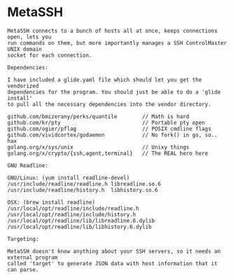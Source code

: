 # MetaSSH

    MetaSSH connects to a bunch of hosts all at once, keeps connections open, lets you
    run commands on them, but more importantly manages a SSH ControlMaster UNIX domain
    socket for each connection.

    Dependencies:

    I have included a glide.yaml file which should let you get the vendorized
    dependencies for the program. You should just be able to do a 'glide install'
    to pull all the necessary dependencies into the vendor directory.

    github.com/bmizerany/perks/quantile        // Math is hard
    github.com/kr/pty                          // Portable pty open
    github.com/ogier/pflag                     // POSIX cmdline flags
    github.com/vividcortex/godaemon            // No fork() in go, so.. hax
    golang.org/x/sys/unix                      // Unixy things    
    golang.org/x/crypto/{ssh,agent,terminal}   // The REAL hero here

    GNU Readline:

    GNU/Linux: (yum install readline-devel)
    /usr/include/readline/readline.h libreadline.so.6
    /usr/include/readline/history.h  libhistory.so.6

    OSX: (brew install readline)
    /usr/local/opt/readline/include/readline.h
    /usr/local/opt/readline/include/history.h
    /usr/local/opt/readline/lib/libreadline.6.dylib
    /usr/local/opt/readline/lib/libhistory.6.dylib

    Targeting:

    MetaSSH doesn't know anything about your SSH servers, so it needs an external program
    called 'target' to generate JSON data with host information that it can parse.
